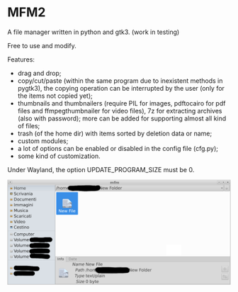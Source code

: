 # MFM2
A file manager written in python and gtk3.
(work in testing)

Free to use and modify.

Features:
- drag and drop;
- copy/cut/paste (within the same program due to inexistent methods in pygtk3), the copying operation can be interrupted by the user (only for the items not copied yet);
- thumbnails and thumbnailers (require PIL for images, pdftocairo for pdf files and ffmpegthumbnailer for video files), 7z for extracting archives (also with password); more can be added for supporting almost all kind of files;
- trash (of the home dir) with items sorted by deletion data or name;
- custom modules;
- a lot of options can be enabled or disabled in the config file (cfg.py);
- some kind of customization.

Under Wayland, the option UPDATE_PROGRAM_SIZE must be 0.

![My image](https://github.com/frank038/MFM/blob/main/screenshot1.png)
